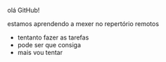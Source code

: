 olá GitHub!

estamos aprendendo a mexer no repertório remotos 

- tentanto fazer as tarefas
- pode ser que consiga
- mais vou tentar
